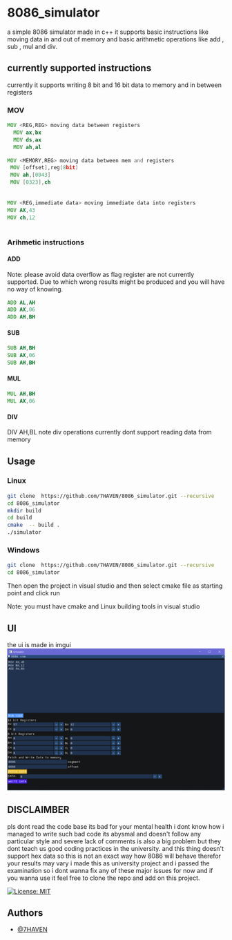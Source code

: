 # 8086_simulator

a simple 8086 simulator made in c++ 
it supports basic instructions like moving data in and out of memory and basic arithmetic operations like add , sub , mul and div.

## currently supported instructions 

currently it supports writing 8 bit and 16 bit data to memory and in between registers

### MOV
```asm
MOV <REG,REG> moving data between registers
  MOV ax,bx
  MOV ds,ax
  MOV ah,al
 ```
 ```asm
MOV <MEMORY,REG> moving data between mem and registers
  MOV [offset],reg(8bit)
  MOV ah,[0043]
  MOV [0323],ch
  
```
 ```asm
MOV <REG,immediate data> moving immediate data into registers
MOV AX,43
MOV ch,12
  
```
### Arihmetic instructions
#### ADD

Note: please avoid data overflow  as flag register are not currently supported.
Due to which wrong results might be produced and you will have no way of knowing.
```asm
ADD AL,AH
ADD AX,06
ADD AH,BH
```
#### SUB
```asm
SUB AH,BH
SUB AX,06
SUB AH,BH
```
#### MUL
```asm
MUL AH,BH
MUL AX,06
```

#### DIV
DIV AH,BL
note div operations currently dont support reading data from memory
## Usage
### Linux
```bash
git clone  https://github.com/7HAVEN/8086_simulator.git --recursive
cd 8086_simulator
mkdir build
cd build
cmake  -- build .
./simulator
```
### Windows

```bash
git clone  https://github.com/7HAVEN/8086_simulator.git --recursive 
cd 8086_simulator
```
Then open the project in visual studio 
and then select cmake file as starting point and click run 

Note: you must have cmake and Linux building tools in visual studio

## UI
the ui is made in imgui 
![image](https://github.com/7HAVEN/oops_cpp/blob/main/image2.png)

## DISCLAIMBER
pls dont read the code base its bad for your mental health i dont know how i managed to write such bad code its abysmal and doesn't follow any 
particular style and severe lack of comments is also a big problem but they dont teach us 
good coding practices in the university. and this thing doesn't support hex data so  this is not an exact way how 8086 will behave therefor your results may vary
i made this as  university project and i passed the examination so i dont wanna fix any of these major issues for now and if you wanna use it feel free to clone the repo and add on this project. 

[![License: MIT](https://img.shields.io/badge/License-MIT-yellow.svg)](https://github.com/7HAVEN/8086_simulator/blob/main/LICENSE)


## Authors

- [@7HAVEN](https://www.github.com/7HAVEN)


